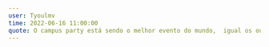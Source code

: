 ```yaml
---
user: Tyoulmv
time: 2022-06-16 11:00:00
quote: O campus party está sendo o melhor evento do mundo,  igual os outros anos  :)
---
```

